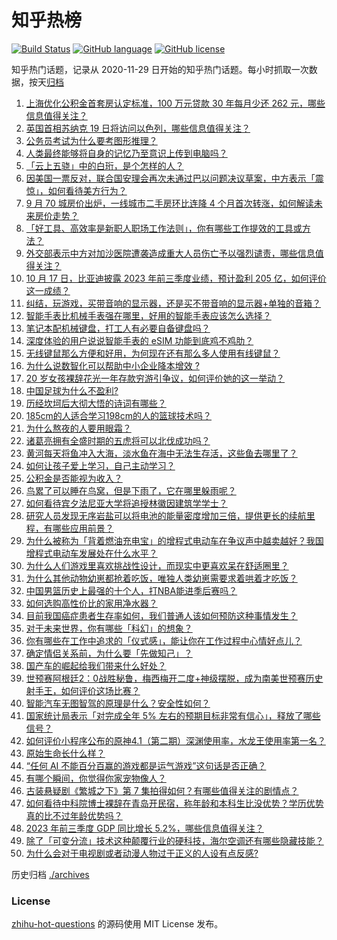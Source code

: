 # 知乎热榜
[![Build Status](https://github.com/ToWeLong/zhihu-hot-questions/workflows/CI/badge.svg)](https://github.com/ToWeLong/zhihu-hot-questions/actions)
[![GitHub language](https://img.shields.io/badge/language-golang-orange.svg)](https://golang.org/)
[![GitHub license](https://img.shields.io/github/license/ToWeLong/zhihu-hot-questions)](https://github.com/ToWeLong/zhihu-hot-questions/blob/main/LICENSE)

知乎热门话题，记录从 2020-11-29 日开始的知乎热门话题。每小时抓取一次数据，按天[归档](./archives)

<!-- BEGIN -->

1. [上海优化公积金首套房认定标准，100 万元贷款 30 年每月少还 262 元，哪些信息值得关注？](https://www.zhihu.com/question/626709921)
1. [英国首相苏纳克 19 日将访问以色列，哪些信息值得关注？](https://www.zhihu.com/question/626793210)
1. [公务员考试为什么要考图形推理？](https://www.zhihu.com/question/22065165)
1. [人类最终能够将自身的记忆乃至意识上传到电脑吗？](https://www.zhihu.com/question/625115952)
1. [「云上五骁」中的白珩，是个怎样的人？](https://www.zhihu.com/question/626484145)
1. [因美国一票反对，联合国安理会再次未通过巴以问题决议草案，中方表示「震惊」，如何看待美方行为？](https://www.zhihu.com/question/626784641)
1. [9 月 70 城房价出炉，一线城市二手房环比连降 4 个月首次转涨，如何解读未来房价走势？](https://www.zhihu.com/question/626794659)
1. [「好工具、高效率是新职人职场工作法则」，你有哪些工作提效的工具或方法？](https://www.zhihu.com/question/626648705)
1. [外交部表示中方对加沙医院遭袭造成重大人员伤亡予以强烈谴责，哪些信息值得关注？](https://www.zhihu.com/question/626702237)
1. [10 月 17 日，比亚迪披露 2023 年前三季度业绩，预计盈利 205 亿，如何评价这一成绩？](https://www.zhihu.com/question/626629765)
1. [纠结，玩游戏，买带音响的显示器，还是买不带音响的显示器+单独的音箱？](https://www.zhihu.com/question/625690261)
1. [智能手表比机械手表强在哪里，好用的智能手表应该怎么选择？](https://www.zhihu.com/question/625281112)
1. [笔记本配机械键盘，打工人有必要自备键盘吗？](https://www.zhihu.com/question/625743941)
1. [深度体验的用户说说智能手表的 eSIM 功能到底鸡不鸡肋？](https://www.zhihu.com/question/581169317)
1. [无线键鼠那么方便和好用，为何现在还有那么多人使用有线键鼠？](https://www.zhihu.com/question/625687884)
1. [为什么说数智化可以帮助中小企业降本增效 ?](https://www.zhihu.com/question/621666504)
1. [20 岁女孩裸辞花光一年存款穷游引争议，如何评价她的这一举动？](https://www.zhihu.com/question/626456390)
1. [中国足球为什么不盈利?](https://www.zhihu.com/question/626642675)
1. [历经坎坷后大彻大悟的诗词有哪些？](https://www.zhihu.com/question/625589495)
1. [185cm的人适合学习198cm的人的篮球技术吗？](https://www.zhihu.com/question/624989063)
1. [为什么熬夜的人要用眼霜？](https://www.zhihu.com/question/621515627)
1. [诸葛亮拥有全盛时期的五虎将可以北伐成功吗？](https://www.zhihu.com/question/611330392)
1. [黄河每天将鱼冲入大海，淡水鱼在海中无法生存活，这些鱼去哪里了？](https://www.zhihu.com/question/626045818)
1. [如何让孩子爱上学习，自己主动学习？](https://www.zhihu.com/question/623566080)
1. [公积金是否能视为收入？](https://www.zhihu.com/question/23917578)
1. [鸟累了可以睡在鸟窝，但是下雨了，它在哪里躲雨呢？](https://www.zhihu.com/question/536554817)
1. [如何看待宾夕法尼亚大学将追授林徽因建筑学学士？](https://www.zhihu.com/question/626465321)
1. [研究人员发现无序岩盐可以将电池的能量密度增加三倍，提供更长的续航里程，有哪些应用前景？](https://www.zhihu.com/question/626666314)
1. [为什么被称为「背着燃油充电宝」的增程式电动车在争议声中越卖越好？我国增程式电动车发展处在什么水平？](https://www.zhihu.com/question/626797416)
1. [为什么人们游戏里喜欢挑战性设计，而现实中更喜欢呆在舒适圈里？](https://www.zhihu.com/question/616225074)
1. [为什么其他动物幼崽都抢着吃饭，唯独人类幼崽需要求着哄着才吃饭？](https://www.zhihu.com/question/620889402)
1. [中国男篮历史上最强的十个人，打NBA能进季后赛吗？](https://www.zhihu.com/question/625448405)
1. [如何选购高性价比的家用净水器？](https://www.zhihu.com/question/622988078)
1. [目前我国癌症患者生存率如何，我们普通人该如何预防这种事情发生？](https://www.zhihu.com/question/626657039)
1. [对于未来世界，你有哪些「科幻」的想象？](https://www.zhihu.com/question/626631497)
1. [你有哪些在工作中追求的「仪式感」，能让你在工作过程中心情好点儿？](https://www.zhihu.com/question/626648700)
1. [确定情侣关系前，为什么要「先做知己」？](https://www.zhihu.com/question/625582377)
1. [国产车的崛起给我们带来什么好处？](https://www.zhihu.com/question/620117759)
1. [世预赛阿根廷2：0战胜秘鲁，梅西梅开二度+神级摆脱，成为南美世预赛历史射手王，如何评价这场比赛？](https://www.zhihu.com/question/626640184)
1. [智能汽车无图智驾的原理是什么？安全性如何？](https://www.zhihu.com/question/625263816)
1. [国家统计局表示「对完成全年 5% 左右的预期目标非常有信心」，释放了哪些信号？](https://www.zhihu.com/question/626635184)
1. [如何评价小程序公布的原神4.1（第二期）深渊使用率，水龙王使用率第一名？](https://www.zhihu.com/question/626566989)
1. [原始生命长什么样？](https://www.zhihu.com/question/305111737)
1. [“任何 AI 不能百分百赢的游戏都是运气游戏”这句话是否正确？](https://www.zhihu.com/question/623271379)
1. [有哪个瞬间，你觉得你家宠物像人？](https://www.zhihu.com/question/299711639)
1. [古装悬疑剧《繁城之下》第 7 集拍得如何？有哪些值得关注的剧情点？](https://www.zhihu.com/question/626539056)
1. [如何看待中科院博士裸辞在青岛开民宿，称年龄和本科生比没优势？学历优势真的比不过年龄优势吗？](https://www.zhihu.com/question/626456875)
1. [2023 年前三季度 GDP 同比增长 5.2%，哪些信息值得关注？](https://www.zhihu.com/question/626623812)
1. [除了「可变分流」技术这种颠覆行业的硬科技，海尔空调还有哪些隐藏技能？](https://www.zhihu.com/question/626653449)
1. [为什么会对于电视剧或者动漫人物过于正义的人设有点反感?](https://www.zhihu.com/question/625432273)

<!-- END -->

历史归档 [./archives](./archives)


### License
[zhihu-hot-questions](https://github.com/towelong/zhihu-hot-questions) 的源码使用 MIT License 发布。